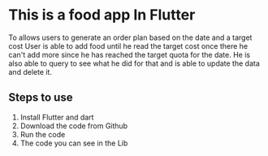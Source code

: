 # This is a food app In Flutter
To allows users to generate an order plan based on the date and a target cost User is able to add food until he read the target cost once there he can't add more since he has reached the target quota for the date. He is also able to query to see what he did for that and is able to update the data and delete it. 

## Steps to use
1. Install Flutter and dart
3. Download the code from Github
4. Run the code
5. The code you can see in the Lib
